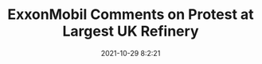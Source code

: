 ---
"title": "ExxonMobil Comments on Protest at Largest UK Refinery"
"date": "2021-10-29 8:2:21"
"feed_name": "RIGZONE"
"feed_website": "http://www.rigzone.com/"
"feed_rss": "http://www.rigzone.com/news/rss/rigzone_latest.aspx"
"link": "https://www.rigzone.com/news/exxonmobil_comments_on_protest_at_largest_uk_refinery-29-oct-2021-166852-article/?rss=true"
"source": "None"
"file": "_posts/2021-1-1-9c602000395dc6d01d1314e9c13b57d324fcfd6a.md"
"accident": "0"
"drilling": "0"
"dead": "0"
"injured": "0"
"arrested": "0"
"place": "unknown place"
"where": "unknown site"
"causes": "unknown"
"place_uri": "unknown place"
---